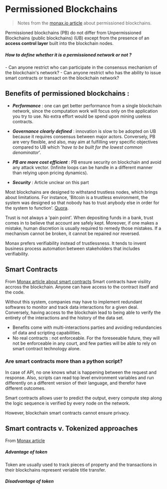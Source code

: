 # Permissioned Blockchains

> Notes from the [monax.io article](https://monax.io/learn/permissioned_blockchains/) about  permissioned blockchains.

Permissioned blockchains (PB) do not differ from Unpermissioned Blockchains (public blockchains) (UB)  except from the presence of an **access control layer** built into the blockchain nodes.
##### How to define whether it is a permissioned network or not ? 
\- Can anyone restrict who can participate in the consensus mechanism of the blockchain's network?
\- Can anyone restrict who has the ability to issue smart contracts or transact on the blockchain network?

## Benefits of permissioned blockchains :

 - ***Performance*** : one can get better performance from a single blockchain network, since the computation work will focus only on the application you try to use. No extra effort would be spend upon mining useless contracts.

- ***Governance clearly defined*** : innovation is slow to be adopted on UB because it requires consensus between major actors. Conversely, PB are very flexible, and also, may aim at fulfilling very specific objectives compared to UB which '*have to be built for the lowest common denominator*'. 

- ***PB are more cost efficient*** : PB ensure security on blockchain and avoid any attack vector. (Infinite loops can be handle in a different manner than relying upon pricing dynamics).

- ***Security*** : Article unclear on this part

Most blockchains are designed to withstand trustless nodes, which brings about limitations. For instance, 'Bitcoin is a trustless environment, the system was designed so that nobody has to trust anybody else in order for the system to function'. [Quora](https://www.quora.com/What-does-it-mean-that-Bitcoin-is-trustless).

Trust is not always a 'pain point'. When depositing funds in a bank, trust comes in to believe that account are safely kept. Moreover, if one makes a mistake, human discretion is usually required to remedy those mistakes. If a mechanism cannot be broken, it cannot be repaired nor reversed.

Monax prefers verifiability instead of trustlessness. It tends to invent business process automation between stakeholders that includes verifiability.

## Smart Contracts
From [Monax article about smart contracts](https://monax.io/learn/smart_contracts/)
Smart contracts have visility accross the blockchain. Anyone can have access to the contract itself and the code.

Without this system, companies may have to implement redundant softwares to monitor and track data interactions for a given deal. Conversely, having access to the blockchain lead to being able to verify the entirety of the interactions and the history of the data set.
- Benefits come with multi-interactions parties and avoiding redundancies of data and scripting capabilities.
- No real contracts : not enforceable. For the foreseeable future, they will not be enforceable in any court, and few parties will be able to rely on smart contract technology alone. 

### Are smart contracts more than a python script?
In case of API, no one knows what is happening between the request and response. 
Also, scripts can read top level environment variables and run differently on a different version of their language, and therefor have different outcomes.

Smart contracts allows user to predict the output, every compute step along the logic sequence is verified by every node on the network.

However, blockchain smart contracts cannot ensure privacy.

## Smart contracts v. Tokenized approaches
From [Monax article](https://monax.io/learn/contracts_v_tokens/)
##### Advantage of token 
Token are usually used to track pieces of property and the transactions in their blockchains represent veriable title transfer.

##### Disadvantage of token 


